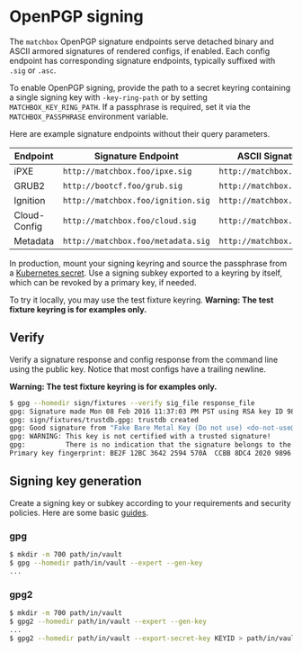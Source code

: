 
# OpenPGP signing

The `matchbox` OpenPGP signature endpoints serve detached binary and ASCII armored signatures of rendered configs, if enabled. Each config endpoint has corresponding signature endpoints, typically suffixed with `.sig` or `.asc`.

To enable OpenPGP signing, provide the path to a secret keyring containing a single signing key with `-key-ring-path` or by setting `MATCHBOX_KEY_RING_PATH`. If a passphrase is required, set it via the `MATCHBOX_PASSPHRASE` environment variable.

Here are example signature endpoints without their query parameters.

| Endpoint   | Signature Endpoint | ASCII Signature Endpoint |
|------------|--------------------|-------------------------|
| iPXE       | `http://matchbox.foo/ipxe.sig` | `http://matchbox.foo/ipxe.asc` |
| GRUB2      | `http://bootcf.foo/grub.sig` | `http://matchbox.foo/grub.asc` |
| Ignition   | `http://matchbox.foo/ignition.sig` | `http://matchbox.foo/ignition.asc` |
| Cloud-Config | `http://matchbox.foo/cloud.sig` | `http://matchbox.foo/cloud.asc` |
| Metadata   | `http://matchbox.foo/metadata.sig` | `http://matchbox.foo/metadata.asc` |

In production, mount your signing keyring and source the passphrase from a [Kubernetes secret](https://kubernetes.io/docs/user-guide/secrets/). Use a signing subkey exported to a keyring by itself, which can be revoked by a primary key, if needed.

To try it locally, you may use the test fixture keyring. **Warning: The test fixture keyring is for examples only.**

## Verify

Verify a signature response and config response from the command line using the public key. Notice that most configs have a trailing newline.

**Warning: The test fixture keyring is for examples only.**

```sh
$ gpg --homedir sign/fixtures --verify sig_file response_file
gpg: Signature made Mon 08 Feb 2016 11:37:03 PM PST using RSA key ID 9896356A
gpg: sign/fixtures/trustdb.gpg: trustdb created
gpg: Good signature from "Fake Bare Metal Key (Do not use) <do-not-use@example.com>"
gpg: WARNING: This key is not certified with a trusted signature!
gpg:          There is no indication that the signature belongs to the owner.
Primary key fingerprint: BE2F 12BC 3642 2594 570A  CCBB 8DC4 2020 9896 356A
```

## Signing key generation

Create a signing key or subkey according to your requirements and security policies. Here are some basic [guides](https://coreos.com/rkt/docs/latest/signing-and-verification-guide.html).

### gpg

```sh
$ mkdir -m 700 path/in/vault
$ gpg --homedir path/in/vault --expert --gen-key
...
```

### gpg2

```sh
$ mkdir -m 700 path/in/vault
$ gpg2 --homedir path/in/vault --expert --gen-key
...
$ gpg2 --homedir path/in/vault --export-secret-key KEYID > path/in/vault/secring.gpg
```
